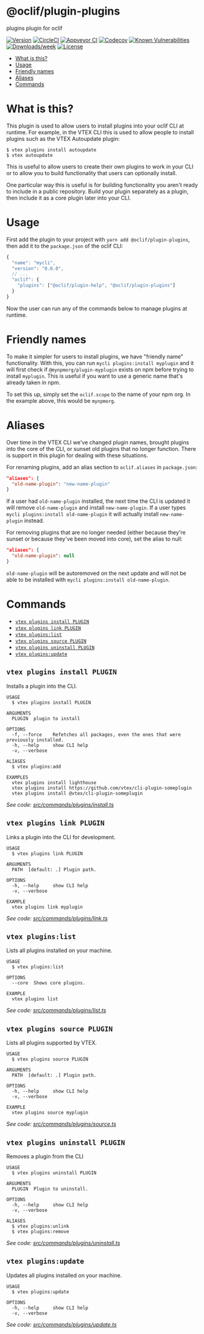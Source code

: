 @oclif/plugin-plugins
=====================

plugins plugin for oclif

[![Version](https://img.shields.io/npm/v/@oclif/plugin-plugins.svg)](https://npmjs.org/package/@oclif/plugin-plugins)
[![CircleCI](https://circleci.com/gh/oclif/plugin-plugins/tree/master.svg?style=shield)](https://circleci.com/gh/oclif/plugin-plugins/tree/master)
[![Appveyor CI](https://ci.appveyor.com/api/projects/status/github/oclif/plugin-plugins?branch=master&svg=true)](https://ci.appveyor.com/project/oclif/plugin-plugins/branch/master)
[![Codecov](https://codecov.io/gh/oclif/plugin-plugins/branch/master/graph/badge.svg)](https://codecov.io/gh/oclif/plugin-plugins)
[![Known Vulnerabilities](https://snyk.io/test/github/oclif/plugin-plugins/badge.svg)](https://snyk.io/test/github/oclif/plugin-plugins)
[![Downloads/week](https://img.shields.io/npm/dw/@oclif/plugin-plugins.svg)](https://npmjs.org/package/@oclif/plugin-plugins)
[![License](https://img.shields.io/npm/l/@oclif/plugin-plugins.svg)](https://github.com/oclif/plugin-plugins/blob/master/package.json)

<!-- toc -->
* [What is this?](#what-is-this)
* [Usage](#usage)
* [Friendly names](#friendly-names)
* [Aliases](#aliases)
* [Commands](#commands)
<!-- tocstop -->

# What is this?

This plugin is used to allow users to install plugins into your oclif CLI at runtime. For example, in the VTEX CLI this is used to allow people to install plugins such as the VTEX Autoupdate plugin:

```sh-session
$ vtex plugins install autoupdate
$ vtex autoupdate
```

This is useful to allow users to create their own plugins to work in your CLI or to allow you to build functionality that users can optionally install.

One particular way this is useful is for building functionality you aren't ready to include in a public repository. Build your plugin separately as a plugin, then include it as a core plugin later into your CLI.

# Usage

First add the plugin to your project with `yarn add @oclif/plugin-plugins`, then add it to the `package.json` of the oclif CLI:

```js
{
  "name": "mycli",
  "version": "0.0.0",
  // ...
  "oclif": {
    "plugins": ["@oclif/plugin-help", "@oclif/plugin-plugins"]
  }
}
```

Now the user can run any of the commands below to manage plugins at runtime.

# Friendly names

To make it simpler for users to install plugins, we have "friendly name" functionality. With this, you can run `mycli plugins:install myplugin` and it will first check if `@mynpmorg/plugin-myplugin` exists on npm before trying to install `myplugin`. This is useful if you want to use a generic name that's already taken in npm.

To set this up, simply set the `oclif.scope` to the name of your npm org. In the example above, this would be `mynpmorg`.

# Aliases

Over time in the VTEX CLI we've changed plugin names, brought plugins into the core of the CLI, or sunset old plugins that no longer function. There is support in this plugin for dealing with these situations.

For renaming plugins, add an alias section to `oclif.aliases` in `package.json`:

```json
"aliases": {
  "old-name-plugin": "new-name-plugin"
}
```

If a user had `old-name-plugin` installed, the next time the CLI is updated it will remove `old-name-plugin` and install `new-name-plugin`. If a user types `mycli plugins:install old-name-plugin` it will actually install `new-name-plugin` instead.

For removing plugins that are no longer needed (either because they're sunset or because they've been moved into core), set the alias to null:

```json
"aliases": {
  "old-name-plugin": null
}
```

`old-name-plugin` will be autoremoved on the next update and will not be able to be installed with `mycli plugins:install old-name-plugin`.

# Commands
<!-- commands -->
* [`vtex plugins install PLUGIN`](#vtex-plugins-install-plugin)
* [`vtex plugins link PLUGIN`](#vtex-plugins-link-plugin)
* [`vtex plugins:list`](#vtex-pluginslist)
* [`vtex plugins source PLUGIN`](#vtex-plugins-source-plugin)
* [`vtex plugins uninstall PLUGIN`](#vtex-plugins-uninstall-plugin)
* [`vtex plugins:update`](#vtex-pluginsupdate)

## `vtex plugins install PLUGIN`

Installs a plugin into the CLI.

```
USAGE
  $ vtex plugins install PLUGIN

ARGUMENTS
  PLUGIN  plugin to install

OPTIONS
  -f, --force    Refetches all packages, even the ones that were previously installed.
  -h, --help     show CLI help
  -v, --verbose

ALIASES
  $ vtex plugins:add

EXAMPLES
  vtex plugins install lighthouse
  vtex plugins install https://github.com/vtex/cli-plugin-someplugin
  vtex plugins install @vtex/cli-plugin-someplugin
```

_See code: [src/commands/plugins/install.ts](https://github.com/vtex/cli-plugin-plugins/blob/v1.11.8-beta/src/commands/plugins/install.ts)_

## `vtex plugins link PLUGIN`

Links a plugin into the CLI for development.

```
USAGE
  $ vtex plugins link PLUGIN

ARGUMENTS
  PATH  [default: .] Plugin path.

OPTIONS
  -h, --help     show CLI help
  -v, --verbose

EXAMPLE
  vtex plugins link myplugin
```

_See code: [src/commands/plugins/link.ts](https://github.com/vtex/cli-plugin-plugins/blob/v1.11.8-beta/src/commands/plugins/link.ts)_

## `vtex plugins:list`

Lists all plugins installed on your machine.

```
USAGE
  $ vtex plugins:list

OPTIONS
  --core  Shows core plugins.

EXAMPLE
  vtex plugins list
```

_See code: [src/commands/plugins/list.ts](https://github.com/vtex/cli-plugin-plugins/blob/v1.11.8-beta/src/commands/plugins/list.ts)_

## `vtex plugins source PLUGIN`

Lists all plugins supported by VTEX.

```
USAGE
  $ vtex plugins source PLUGIN

ARGUMENTS
  PATH  [default: .] Plugin path.

OPTIONS
  -h, --help     show CLI help
  -v, --verbose

EXAMPLE
  vtex plugins source myplugin
```

_See code: [src/commands/plugins/source.ts](https://github.com/vtex/cli-plugin-plugins/blob/v1.11.8-beta/src/commands/plugins/source.ts)_

## `vtex plugins uninstall PLUGIN`

Removes a plugin from the CLI

```
USAGE
  $ vtex plugins uninstall PLUGIN

ARGUMENTS
  PLUGIN  Plugin to uninstall.

OPTIONS
  -h, --help     show CLI help
  -v, --verbose

ALIASES
  $ vtex plugins:unlink
  $ vtex plugins:remove
```

_See code: [src/commands/plugins/uninstall.ts](https://github.com/vtex/cli-plugin-plugins/blob/v1.11.8-beta/src/commands/plugins/uninstall.ts)_

## `vtex plugins:update`

Updates all plugins installed on your machine.

```
USAGE
  $ vtex plugins:update

OPTIONS
  -h, --help     show CLI help
  -v, --verbose
```

_See code: [src/commands/plugins/update.ts](https://github.com/vtex/cli-plugin-plugins/blob/v1.11.8-beta/src/commands/plugins/update.ts)_
<!-- commandsstop -->
